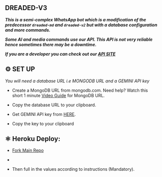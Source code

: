 ## DREADED-V3

***This is a semi-complex WhatsApp bot which is a modification of the predecessor `dreaded-md` and `dreaded-v2` but with a database configuration and more commands.***


 ***Some AI and media commands use our API. This API is not very reliable hence sometimes there may be a downtime.***

***If you are a developer you can check out our [API SITE](https://api.dreaded.site)***


 

 ## ⚙️ SET UP

*You will need a database URL i.e MONGODB URL and a GEMINI API key*

- Create a MongoDB URL from mongodb.com. Need help? Watch this short 1 minute [Video Guide](https://youtube.com/shorts/pIHvoXkwmq4?feature=share) for MongoDB URL.
 - Copy the database URL to your clipboard.

- Get GEMINI API key from [HERE](https://aistudio.google.com/app/apikey). 
- Copy the key to your clipboard





## ⚛️ Heroku Deploy:
      
- [Fork Main Repo](https://github.com/FantoX/Atlas-MD/fork)

- 
- Then full in the values according to instructions (Mandatory).

